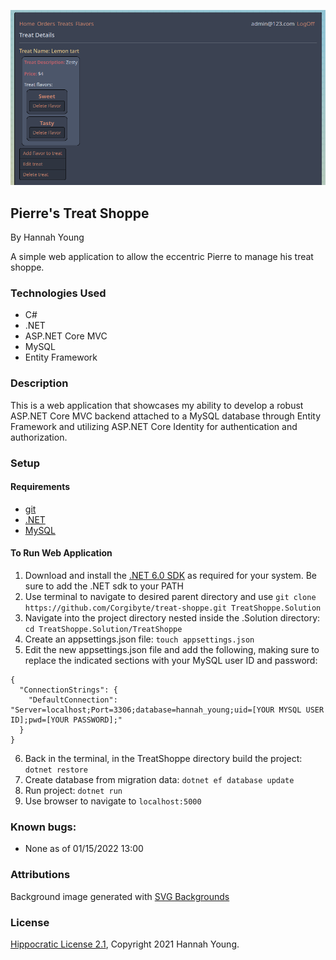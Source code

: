 ![Screenshot of Running Website](/screenshot.png)

## Pierre's Treat Shoppe

By Hannah Young

A simple web application to allow the eccentric Pierre to manage his treat shoppe.

### Technologies Used

- C#
- .NET
- ASP.NET Core MVC
- MySQL
- Entity Framework

### Description

This is a web application that showcases my ability to develop a robust ASP.NET Core MVC backend attached to a MySQL database through Entity Framework and utilizing ASP.NET Core Identity for authentication and authorization.

### Setup

#### Requirements

* [git](https://git-scm.com)
* [.NET](https://dotnet.microsoft.com/en-us/)
* [MySQL](https://www.mysql.com/)

#### To Run Web Application

1. Download and install the [.NET 6.0 SDK](https://dotnet.microsoft.com/en-us/download/dotnet/6.0) as required for your system. Be sure to add the .NET sdk to your PATH
2. Use terminal to navigate to desired parent directory and use `git clone https://github.com/Corgibyte/treat-shoppe.git TreatShoppe.Solution`
3. Navigate into the project directory nested inside the .Solution directory: `cd TreatShoppe.Solution/TreatShoppe`
4. Create an appsettings.json file: `touch appsettings.json`
5. Edit the new appsettings.json file and add the following, making sure to replace the indicated sections with your MySQL user ID and password:
```
{
  "ConnectionStrings": {
    "DefaultConnection": "Server=localhost;Port=3306;database=hannah_young;uid=[YOUR MYSQL USER ID];pwd=[YOUR PASSWORD];"
  }
}
```
6. Back in the terminal, in the TreatShoppe directory build the project: `dotnet restore`
7. Create database from migration data: `dotnet ef database update`
8. Run project: `dotnet run`
9. Use browser to navigate to `localhost:5000`

### Known bugs:

* None as of 01/15/2022 13:00

### Attributions

Background image generated with [SVG Backgrounds](https://www.svgbackgrounds.com)

### License

[Hippocratic License 2.1](https://github.com/Corgibyte/treat-shoppe/blob/main/LICENSE.md), Copyright 2021 Hannah Young.
